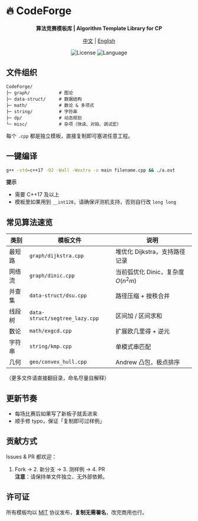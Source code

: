 # 🔥 CodeForge

<div align="center">


**算法竞赛模板库 | Algorithm Template Library for CP**

[中文](README.md) | [English](README.en.md)
</div>

<p align="center">
  <img alt="License" src="https://img.shields.io/badge/license-MIT-blue.svg">
  <img alt="Language" src="https://img.shields.io/badge/language-C++-orange.svg">
</p>


## 文件组织
```
CodeForge/
├─ graph/           # 图论
├─ data-struct/     # 数据结构
├─ math/            # 数论 & 多项式
├─ string/          # 字符串
├─ dp/              # 动态规划
└─ misc/            # 杂项（快读、对拍、调试宏）
```
每个 `.cpp` 都是独立模板，直接复制即可塞进任意工程。

## 一键编译
```bash
g++ -std=c++17 -O2 -Wall -Wextra -o main filename.cpp && ./a.out
```
**提示**  
- 需要 C++17 及以上  
- 模板里如果用到 `__int128`，请确保评测机支持，否则自行改 `long long`

## 常见算法速览
| 类别   | 模板文件                       | 说明                               |
| ------ | ------------------------------ | ---------------------------------- |
| 最短路 | `graph/dijkstra.cpp`           | 堆优化 Dijkstra，支持路径记录      |
| 网络流 | `graph/dinic.cpp`              | 当前弧优化 Dinic，复杂度 $O(n^2m)$ |
| 并查集 | `data-struct/dsu.cpp`          | 路径压缩 + 按秩合并                |
| 线段树 | `data-struct/segtree_lazy.cpp` | 区间加 / 区间求和                  |
| 数论   | `math/exgcd.cpp`               | 扩展欧几里得 + 逆元                |
| 字符串 | `string/kmp.cpp`               | 单模式串匹配                       |
| 几何   | `geo/convex_hull.cpp`          | Andrew 凸包，极点排序              |

（更多文件请直接翻目录，命名尽量自解释）

## 更新节奏
- 每场比赛后如果写了新板子就丢进来  
- 顺手修 typo，保证「复制即可过样例」

## 贡献方式
Issues & PR 都欢迎：  
1. Fork → 2. 新分支 → 3. 测样例 → 4. PR  
**注意**：请保持单文件独立、无外部依赖。

## 许可证
所有模板均以 [MIT](LICENSE) 协议发布，**复制无需署名**，改完商用也行。
